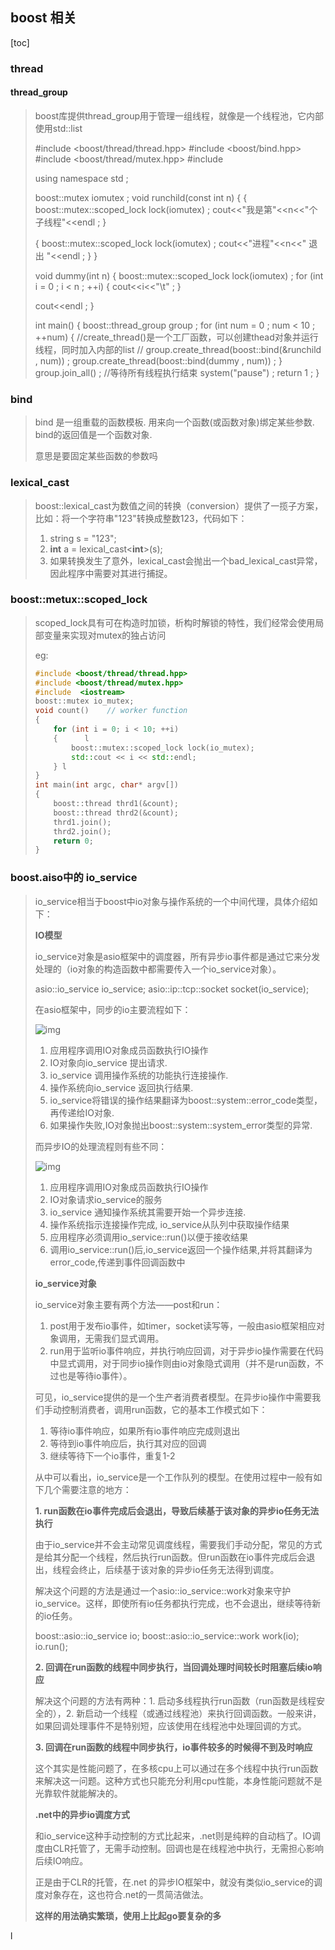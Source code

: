 ## boost 相关

[toc]

### thread

#### thread_group

>boost库提供thread_group用于管理一组线程，就像是一个线程池，它内部使用std::list
>
>#include <boost/thread/thread.hpp>
>#include <boost/bind.hpp>
>#include <boost/thread/mutex.hpp>
>#include <iostream>
>
>using namespace std ;
>
>boost::mutex iomutex ;
>void runchild(const int n)
>{
>    {
>        boost::mutex::scoped_lock lock(iomutex) ;
>        cout<<"我是第"<<n<<"个子线程"<<endl ;
>    }
>
>    {
>        boost::mutex::scoped_lock lock(iomutex) ;
>        cout<<"进程"<<n<<" 退出 "<<endl ;
>    }
>}
>
>void dummy(int n)
>{
>    boost::mutex::scoped_lock lock(iomutex) ;
>    for (int i = 0 ; i < n ; ++i)
>    {
>        cout<<i<<"\t" ;
>    }
>
>    cout<<endl ;
>}
>
>int main()
>{
>    boost::thread_group group ;
>    for (int num = 0 ; num < 10 ; ++num)
>    {
>    //create_thread()是一个工厂函数，可以创建thead对象并运行线程，同时加入内部的list
>//      group.create_thread(boost::bind(&runchild , num)) ;
>        group.create_thread(boost::bind(dummy , num)) ;
>    }
>    group.join_all() ; //等待所有线程执行结束
>    system("pause") ;
>    return 1 ;
>}
> 

### bind

> bind 是一组重载的函数模板.
> 用来向一个函数(或函数对象)绑定某些参数. 
> bind的返回值是一个函数对象.
>
> 意思是要固定某些函数的参数吗

### lexical_cast

> boost::lexical_cast为数值之间的转换（conversion）提供了一揽子方案，比如：将一个字符串"123"转换成整数123，代码如下：
>
> 1. string s = "123";  
> 2. **int** a = lexical_cast<**int**>(s); 
> 3. 如果转换发生了意外，lexical_cast会抛出一个bad_lexical_cast异常，因此程序中需要对其进行捕捉。

### boost::metux::scoped_lock

> scoped_lock具有可在构造时加锁，析构时解锁的特性，我们经常会使用局部变量来实现对mutex的独占访问
>
> eg:
>
> ```c++
> #include <boost/thread/thread.hpp>
> #include <boost/thread/mutex.hpp>
> #include  <iostream>
> boost::mutex io_mutex;
> void count()    // worker function
> {    
>     for (int i = 0; i < 10; ++i)   
>     {      l
>         boost::mutex::scoped_lock lock(io_mutex);      
>         std::cout << i << std::endl;     
>     } l
> }  
> int main(int argc, char* argv[]) 
> {   
>     boost::thread thrd1(&count);   
>     boost::thread thrd2(&count);   
>     thrd1.join();   
>     thrd2.join();   
>     return 0;
> }
> ```

### boost.aiso中的 io_service

> io_service相当于boost中io对象与操作系统的一个中间代理，具体介绍如下：
>
> **IO模型**
>
> io_service对象是asio框架中的调度器，所有异步io事件都是通过它来分发处理的（io对象的构造函数中都需要传入一个io_service对象）。
>
>   asio::io_service io_service;
>   asio::ip::tcp::socket socket(io_service);
>
> 在asio框架中，同步的io主要流程如下：
>
>   ![img](https://images0.cnblogs.com/blog/12132/201302/03173754-add23ebf90fd4953bde0a13c0a7ec9ac.jpg)
>
> 1. 应用程序调用IO对象成员函数执行IO操作
> 2. IO对象向io_service 提出请求.
> 3. io_service 调用操作系统的功能执行连接操作.
> 4. 操作系统向io_service 返回执行结果.
> 5. io_service将错误的操作结果翻译为boost::system::error_code类型，再传递给IO对象.
> 6. 如果操作失败,IO对象抛出boost::system::system_error类型的异常.
>
> 而异步IO的处理流程则有些不同：
>
>   ![img](https://images0.cnblogs.com/blog/12132/201302/03173755-527f5fe81eec4958b5fea912ef5df7ce.jpg)
>
> 1. 应用程序调用IO对象成员函数执行IO操作
> 2. IO对象请求io_service的服务
> 3. io_service 通知操作系统其需要开始一个异步连接.
> 4. 操作系统指示连接操作完成, io_service从队列中获取操作结果
> 5. 应用程序必须调用io_service::run()以便于接收结果
> 6. 调用io_service::run()后,io_service返回一个操作结果,并将其翻译为error_code,传递到事件回调函数中
>
> **io_service对象**
>
> io_service对象主要有两个方法——post和run：
>
> 1. post用于发布io事件，如timer，socket读写等，一般由asio框架相应对象调用，无需我们显式调用。
> 2. run用于监听io事件响应，并执行响应回调，对于异步io操作需要在代码中显式调用，对于同步io操作则由io对象隐式调用（并不是run函数，不过也是等待io事件）。
>
> 可见，io_service提供的是一个生产者消费者模型。在异步io操作中需要我们手动控制消费者，调用run函数，它的基本工作模式如下：
>
> 1. 等待io事件响应，如果所有io事件响应完成则退出
> 2. 等待到io事件响应后，执行其对应的回调
> 3. 继续等待下一个io事件，重复1-2
>
> 从中可以看出，io_service是一个工作队列的模型。在使用过程中一般有如下几个需要注意的地方：
>
> **1. run函数在io事件完成后会退出，导致后续基于该对象的异步io任务无法执行**
>
> 由于io_service并不会主动常见调度线程，需要我们手动分配，常见的方式是给其分配一个线程，然后执行run函数。但run函数在io事件完成后会退出，线程会终止，后续基于该对象的异步io任务无法得到调度。
>
> 解决这个问题的方法是通过一个asio::io_service::work对象来守护io_service。这样，即使所有io任务都执行完成，也不会退出，继续等待新的io任务。
>
>   boost::asio::io_service io;
>   boost::asio::io_service::work work(io);
>   io.run();
>
> **2. 回调在run函数的线程中同步执行，当回调处理时间较长时阻塞后续io响应**
>
> 解决这个问题的方法有两种：1. 启动多线程执行run函数（run函数是线程安全的），2. 新启动一个线程（或通过线程池）来执行回调函数。一般来讲，如果回调处理事件不是特别短，应该使用在线程池中处理回调的方式。
>
> **3. 回调在run函数的线程中同步执行，io事件较多的时候得不到及时响应**
>
> 这个其实是性能问题了，在多核cpu上可以通过在多个线程中执行run函数来解决这一问题。这种方式也只能充分利用cpu性能，本身性能问题就不是光靠软件就能解决的。
>
> **.net中的异步io调度方式**
>
> 和io_service这种手动控制的方式比起来，.net则是纯粹的自动档了。IO调度由CLR托管了，无需手动控制。回调也是在线程池中执行，无需担心影响后续IO响应。
>
> 正是由于CLR的托管，在.net 的异步IO框架中，就没有类似io_service的调度对象存在，这也符合.net的一贯简洁做法。
>
> **这样的用法确实繁琐，使用上比起go要复杂的多**

l